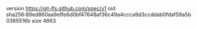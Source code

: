 version https://git-lfs.github.com/spec/v1
oid sha256:89ed860aa9effe6d0bf47648af36c49a4ccca9d3ccddab0fdaf59a5b0385516b
size 4663
